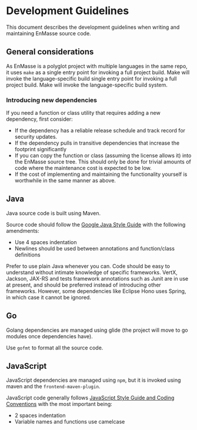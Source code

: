 # Development Guidelines

This document describes the development guidelines when writing and maintaining EnMasse source code. 

## General considerations

As EnMasse is a polyglot project with multiple languages in the same repo, it uses `make` as a
single entry point for invoking a full project build. Make will invoke the language-specific build 
single entry point for invoking a full project build. Make will invoke the language-specific build
system.

### Introducing new dependencies

If you need a function or class utility that requires adding a new dependency, first consider:

* If the dependency has a reliable release schedule and track record for security updates.
* If the dependency pulls in transitive dependencies that increase the footprint significantly
* If you can copy the function or class (assuming the license allows it) into the EnMasse source tree. This should only be done for trivial amounts of code where the maintenance cost is expected to be low.
* If the cost of implementing and maintaining the functionality yourself is worthwhile in the same manner as above.

## Java

Java source code is built using Maven.

Source code should follow the [Google Java Style Guide](https://google.github.io/styleguide/javaguide.html) with the following amendments:

* Use 4 spaces indentation
* Newlines should be used between annotations and function/class definitions

Prefer to use plain Java whenever you can. Code should be easy to understand without intimate knowledge of specific frameworks. VertX, Jackson, JAX-RS and tests framework annotations such as Junit are in use at present, and should be preferred instead of introducing other frameworks. However, some dependencies like Eclipse Hono uses Spring, in which case it cannot be ignored.

## Go

Golang dependencies are managed using glide (the project will move to go modules once dependencies have).

Use `gofmt` to format all the source code.

## JavaScript

JavaScript dependencies are managed using `npm`, but it is invoked using maven and the
`frontend-maven-plugin`.

JavaScript code generally follows [JavaScript Style Guide and Coding Conventions](https://www.w3schools.com/js/js_conventions.asp) with the most important being:

* 2 spaces indentation
* Variable names and functions use camelcase
